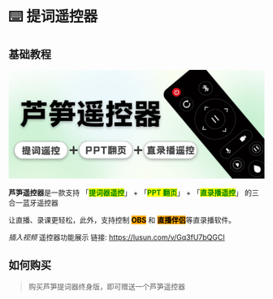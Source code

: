 # ⌨️ 提词遥控器

## 基础教程

<img src="../.gitbook/assets/image (9).png" alt="">

**芦笋遥控器**是一款支持 「<mark style="color:green;">**提词器遥控**</mark>」 + 「<mark style="color:green;">**PPT 翻页**</mark>」 + 「<mark style="color:green;">**直录播遥控**</mark>」 的三合一蓝牙遥控器

让直播、录课更轻松，此外，支持控制 <mark style="background-color:orange;">**OBS**</mark> 和 <mark style="background-color:orange;">**直播伴侣**</mark>等直录播软件。

_插入视频_ 遥控器功能展示 链接: https://lusun.com/v/Gq3fU7bQGCI

## 如何购买

> 购买芦笋提词器终身版，即可赠送一个芦笋遥控器
